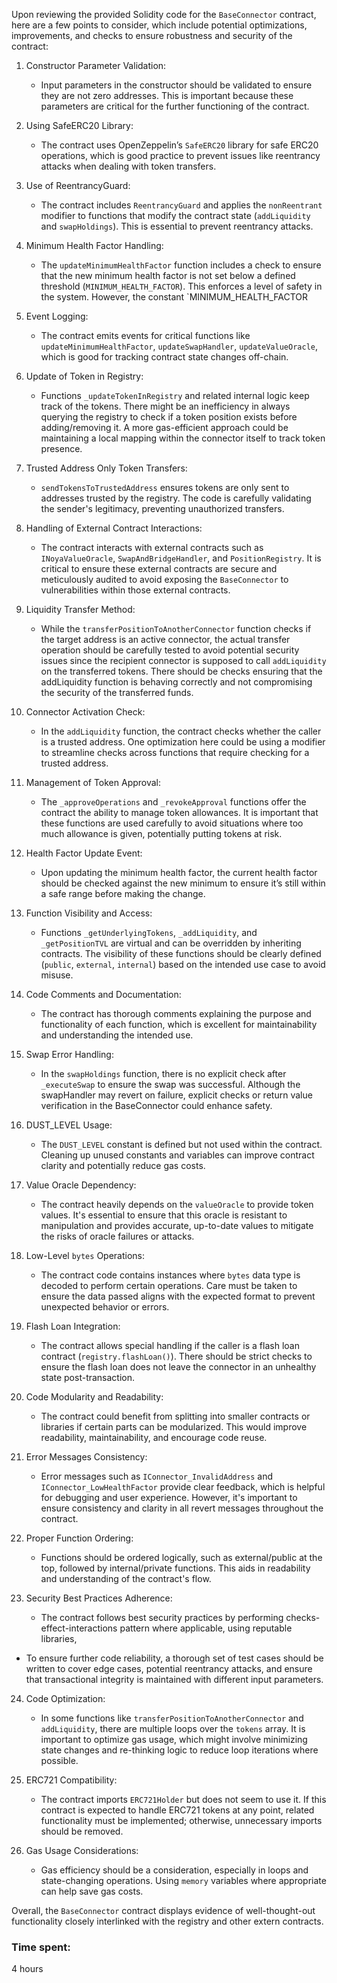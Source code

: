 Upon reviewing the provided Solidity code for the `BaseConnector` contract, here are a few points to consider, which include potential optimizations, improvements, and checks to ensure robustness and security of the contract:

1. Constructor Parameter Validation:
    - Input parameters in the constructor should be validated to ensure they are not zero addresses. This is important because these parameters are critical for the further functioning of the contract.

2. Using SafeERC20 Library:
    - The contract uses OpenZeppelin’s `SafeERC20` library for safe ERC20 operations, which is good practice to prevent issues like reentrancy attacks when dealing with token transfers.

3. Use of ReentrancyGuard:
    - The contract includes `ReentrancyGuard` and applies the `nonReentrant` modifier to functions that modify the contract state (`addLiquidity` and `swapHoldings`). This is essential to prevent reentrancy attacks.

4. Minimum Health Factor Handling:
    - The `updateMinimumHealthFactor` function includes a check to ensure that the new minimum health factor is not set below a defined threshold (`MINIMUM_HEALTH_FACTOR`). This enforces a level of safety in the system. However, the constant `MINIMUM_HEALTH_FACTOR

5. Event Logging:
   - The contract emits events for critical functions like `updateMinimumHealthFactor`, `updateSwapHandler`, `updateValueOracle`, which is good for tracking contract state changes off-chain.

6. Update of Token in Registry:
   - Functions `_updateTokenInRegistry` and related internal logic keep track of the tokens. There might be an inefficiency in always querying the registry to check if a token position exists before adding/removing it. A more gas-efficient approach could be maintaining a local mapping within the connector itself to track token presence.

7. Trusted Address Only Token Transfers:
   - `sendTokensToTrustedAddress` ensures tokens are only sent to addresses trusted by the registry. The code is carefully validating the sender's legitimacy, preventing unauthorized transfers.

8. Handling of External Contract Interactions:
   - The contract interacts with external contracts such as `INoyaValueOracle`, `SwapAndBridgeHandler`, and `PositionRegistry`. It is critical to ensure these external contracts are secure and meticulously audited to avoid exposing the `BaseConnector` to vulnerabilities within those external contracts.

9. Liquidity Transfer Method:
   - While the `transferPositionToAnotherConnector` function checks if the target address is an active connector, the actual transfer operation should be carefully tested to avoid potential security issues since the recipient connector is supposed to call `addLiquidity` on the transferred tokens. There should be checks ensuring that the addLiquidity function is behaving correctly and not compromising the security of the transferred funds.

10. Connector Activation Check:
    - In the `addLiquidity` function, the contract checks whether the caller is a trusted address. One optimization here could be using a modifier to streamline checks across functions that require checking for a trusted address.

11. Management of Token Approval:
    - The `_approveOperations` and `_revokeApproval` functions offer the contract the ability to manage token allowances. It is important that these functions are used carefully to avoid situations where too much allowance is given, potentially putting tokens at risk.

12. Health Factor Update Event:
    - Upon updating the minimum health factor, the current health factor should be checked against the new minimum to ensure it’s still within a safe range before making the change.

13. Function Visibility and Access:
    - Functions `_getUnderlyingTokens`, `_addLiquidity`, and `_getPositionTVL` are virtual and can be overridden by inheriting contracts. The visibility of these functions should be clearly defined (`public`, `external`, `internal`) based on the intended use case to avoid misuse.

14. Code Comments and Documentation:
    - The contract has thorough comments explaining the purpose and functionality of each function, which is excellent for maintainability and understanding the intended use.

15. Swap Error Handling:
    - In the `swapHoldings` function, there is no explicit check after `_executeSwap` to ensure the swap was successful. Although the swapHandler may revert on failure, explicit checks or return value verification in the BaseConnector could enhance safety.

16. DUST_LEVEL Usage:
    - The `DUST_LEVEL` constant is defined but not used within the contract. Cleaning up unused constants and variables can improve contract clarity and potentially reduce gas costs.

17. Value Oracle Dependency:
    - The contract heavily depends on the `valueOracle` to provide token values. It's essential to ensure that this oracle is resistant to manipulation and provides accurate, up-to-date values to mitigate the risks of oracle failures or attacks.

18. Low-Level `bytes` Operations:
    - The contract code contains instances where `bytes` data type is decoded to perform certain operations.  Care must be taken to ensure the data passed aligns with the expected format to prevent unexpected behavior or errors.

19. Flash Loan Integration:
    - The contract allows special handling if the caller is a flash loan contract (`registry.flashLoan()`). There should be strict checks to ensure the flash loan does not leave the connector in an unhealthy state post-transaction.

20. Code Modularity and Readability:
    - The contract could benefit from splitting into smaller contracts or libraries if certain parts can be modularized. This would improve readability, maintainability, and encourage code reuse.

21. Error Messages Consistency:
    - Error messages such as `IConnector_InvalidAddress` and `IConnector_LowHealthFactor` provide clear feedback, which is helpful for debugging and user experience. However, it's important to ensure consistency and clarity in all revert messages throughout the contract.

22. Proper Function Ordering:
    - Functions should be ordered logically, such as external/public at the top, followed by internal/private functions. This aids in readability and understanding of the contract's flow.

23. Security Best Practices Adherence:
    - The contract follows best security practices by performing checks-effect-interactions pattern where applicable, using reputable libraries,
- To ensure further code reliability, a thorough set of test cases should be written to cover edge cases, potential reentrancy attacks, and ensure that transactional integrity is maintained with different input parameters.

24. Code Optimization:
    - In some functions like `transferPositionToAnotherConnector` and `addLiquidity`, there are multiple loops over the `tokens` array. It is important to optimize gas usage, which might involve minimizing state changes and re-thinking logic to reduce loop iterations where possible.

25. ERC721 Compatibility:
    - The contract imports `ERC721Holder` but does not seem to use it. If this contract is expected to handle ERC721 tokens at any point, related functionality must be implemented; otherwise, unnecessary imports should be removed.

26. Gas Usage Considerations:
    - Gas efficiency should be a consideration, especially in loops and state-changing operations. Using `memory` variables where appropriate can help save gas costs.

Overall, the `BaseConnector` contract displays evidence of well-thought-out functionality closely interlinked with the registry and other extern
contracts.

### Time spent:
4 hours